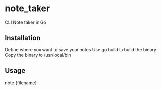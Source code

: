 # note_taker
CLI Note taker in Go

## Installation
Define where you want to save your notes
Use go build to build the binary
Copy the binary to /usr/local/bin

## Usage
note {filename}
